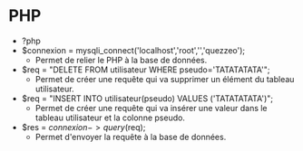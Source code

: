 # PHP  
- ?php  
- $connexion = mysqli_connect('localhost','root','','quezzeo'); 
    - Permet de relier le PHP à la base de données.
- $req = "DELETE FROM utilisateur WHERE pseudo='TATATATATA'";
    - Permet de créer une requête qui va supprimer un élément du tableau utilisateur.
- $req = "INSERT INTO utilisateur(pseudo) VALUES ('TATATATATA')";
    - Permet de créer une requête qui va insérer une valeur dans le tableau utilisateur et la colonne pseudo.
- $res = $connexion->query($req);
    - Permet d'envoyer la requête à la base de données.